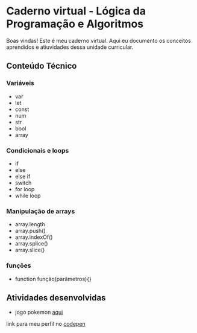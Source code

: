 # Caderno virtual - Lógica da Programação e Algoritmos
Boas vindas! Este é meu caderno virtual. Aqui eu documento os conceitos aprendidos e atiuvidades dessa unidade curricular. 


## Conteúdo Técnico

### Variáveis
    
- var  
- let
- const
- num
- str
- bool
- array


### Condicionais e loops

- if
- else
- else if
- switch
- for loop
- while loop


### Manipulação de arrays

- array.length
- array.push()
- array.indexOf()
- array.splice()
- array.slice()

### funções
- function função(parâmetros){}

## Atividades desenvolvidas
- jogo pokemon [aqui](https://codepen.io/Jo-o-Barboza/pen/poMoRbE)

link para meu perfil no [codepen](https://codepen.io/Jo-o-Barboza)


